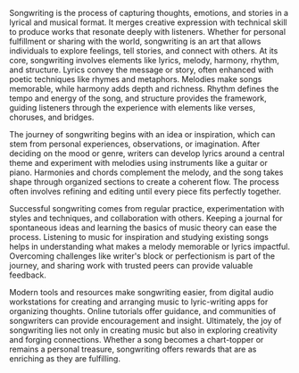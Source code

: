 Songwriting is the process of capturing thoughts, emotions, and stories in a lyrical and musical format. It merges creative expression with technical skill to produce works that resonate deeply with listeners. Whether for personal fulfillment or sharing with the world, songwriting is an art that allows individuals to explore feelings, tell stories, and connect with others. At its core, songwriting involves elements like lyrics, melody, harmony, rhythm, and structure. Lyrics convey the message or story, often enhanced with poetic techniques like rhymes and metaphors. Melodies make songs memorable, while harmony adds depth and richness. Rhythm defines the tempo and energy of the song, and structure provides the framework, guiding listeners through the experience with elements like verses, choruses, and bridges.

The journey of songwriting begins with an idea or inspiration, which can stem from personal experiences, observations, or imagination. After deciding on the mood or genre, writers can develop lyrics around a central theme and experiment with melodies using instruments like a guitar or piano. Harmonies and chords complement the melody, and the song takes shape through organized sections to create a coherent flow. The process often involves refining and editing until every piece fits perfectly together.

Successful songwriting comes from regular practice, experimentation with styles and techniques, and collaboration with others. Keeping a journal for spontaneous ideas and learning the basics of music theory can ease the process. Listening to music for inspiration and studying existing songs helps in understanding what makes a melody memorable or lyrics impactful. Overcoming challenges like writer's block or perfectionism is part of the journey, and sharing work with trusted peers can provide valuable feedback.

Modern tools and resources make songwriting easier, from digital audio workstations for creating and arranging music to lyric-writing apps for organizing thoughts. Online tutorials offer guidance, and communities of songwriters can provide encouragement and insight. Ultimately, the joy of songwriting lies not only in creating music but also in exploring creativity and forging connections. Whether a song becomes a chart-topper or remains a personal treasure, songwriting offers rewards that are as enriching as they are fulfilling.